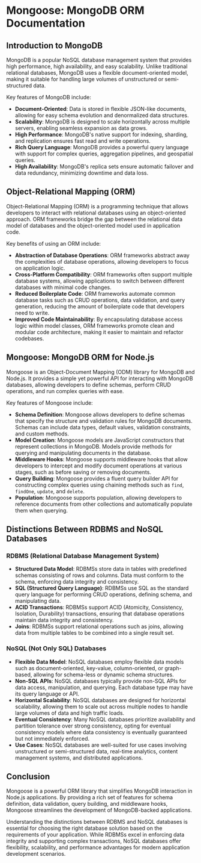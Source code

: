# Mongoose: MongoDB ORM Documentation

## Introduction to MongoDB

MongoDB is a popular NoSQL database management system that provides high performance, high availability, and easy scalability. Unlike traditional relational databases, MongoDB uses a flexible document-oriented model, making it suitable for handling large volumes of unstructured or semi-structured data.

Key features of MongoDB include:

- **Document-Oriented**: Data is stored in flexible JSON-like documents, allowing for easy schema evolution and denormalized data structures.
- **Scalability**: MongoDB is designed to scale horizontally across multiple servers, enabling seamless expansion as data grows.
- **High Performance**: MongoDB's native support for indexing, sharding, and replication ensures fast read and write operations.
- **Rich Query Language**: MongoDB provides a powerful query language with support for complex queries, aggregation pipelines, and geospatial queries.
- **High Availability**: MongoDB's replica sets ensure automatic failover and data redundancy, minimizing downtime and data loss.

## Object-Relational Mapping (ORM)

Object-Relational Mapping (ORM) is a programming technique that allows developers to interact with relational databases using an object-oriented approach. ORM frameworks bridge the gap between the relational data model of databases and the object-oriented model used in application code.

Key benefits of using an ORM include:

- **Abstraction of Database Operations**: ORM frameworks abstract away the complexities of database operations, allowing developers to focus on application logic.
- **Cross-Platform Compatibility**: ORM frameworks often support multiple database systems, allowing applications to switch between different databases with minimal code changes.
- **Reduced Boilerplate Code**: ORM frameworks automate common database tasks such as CRUD operations, data validation, and query generation, reducing the amount of boilerplate code that developers need to write.
- **Improved Code Maintainability**: By encapsulating database access logic within model classes, ORM frameworks promote clean and modular code architecture, making it easier to maintain and refactor codebases.

## Mongoose: MongoDB ORM for Node.js

Mongoose is an Object-Document Mapping (ODM) library for MongoDB and Node.js. It provides a simple yet powerful API for interacting with MongoDB databases, allowing developers to define schemas, perform CRUD operations, and run complex queries with ease.

Key features of Mongoose include:

- **Schema Definition**: Mongoose allows developers to define schemas that specify the structure and validation rules for MongoDB documents. Schemas can include data types, default values, validation constraints, and custom methods.
- **Model Creation**: Mongoose models are JavaScript constructors that represent collections in MongoDB. Models provide methods for querying and manipulating documents in the database.
- **Middleware Hooks**: Mongoose supports middleware hooks that allow developers to intercept and modify document operations at various stages, such as before saving or removing documents.
- **Query Building**: Mongoose provides a fluent query builder API for constructing complex queries using chaining methods such as `find`, `findOne`, `update`, and `delete`.
- **Population**: Mongoose supports population, allowing developers to reference documents from other collections and automatically populate them when querying.

## Distinctions Between RDBMS and NoSQL Databases

### RDBMS (Relational Database Management System)

- **Structured Data Model**: RDBMSs store data in tables with predefined schemas consisting of rows and columns. Data must conform to the schema, enforcing data integrity and consistency.
- **SQL (Structured Query Language)**: RDBMSs use SQL as the standard query language for performing CRUD operations, defining schema, and manipulating data.
- **ACID Transactions**: RDBMSs support ACID (Atomicity, Consistency, Isolation, Durability) transactions, ensuring that database operations maintain data integrity and consistency.
- **Joins**: RDBMSs support relational operations such as joins, allowing data from multiple tables to be combined into a single result set.

### NoSQL (Not Only SQL) Databases

- **Flexible Data Model**: NoSQL databases employ flexible data models such as document-oriented, key-value, column-oriented, or graph-based, allowing for schema-less or dynamic schema structures.
- **Non-SQL APIs**: NoSQL databases typically provide non-SQL APIs for data access, manipulation, and querying. Each database type may have its query language or API.
- **Horizontal Scalability**: NoSQL databases are designed for horizontal scalability, allowing them to scale out across multiple nodes to handle large volumes of data and high traffic loads.
- **Eventual Consistency**: Many NoSQL databases prioritize availability and partition tolerance over strong consistency, opting for eventual consistency models where data consistency is eventually guaranteed but not immediately enforced.
- **Use Cases**: NoSQL databases are well-suited for use cases involving unstructured or semi-structured data, real-time analytics, content management systems, and distributed applications.

## Conclusion

Mongoose is a powerful ORM library that simplifies MongoDB interaction in Node.js applications. By providing a rich set of features for schema definition, data validation, query building, and middleware hooks, Mongoose streamlines the development of MongoDB-backed applications.

Understanding the distinctions between RDBMS and NoSQL databases is essential for choosing the right database solution based on the requirements of your application. While RDBMSs excel in enforcing data integrity and supporting complex transactions, NoSQL databases offer flexibility, scalability, and performance advantages for modern application development scenarios.